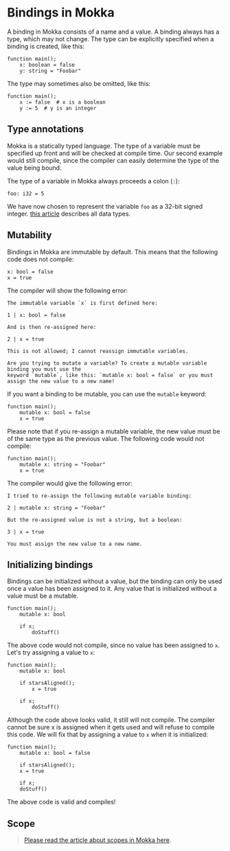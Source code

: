 Bindings in Mokka
=================

A binding in Mokka consists of a name and a value. A binding always has a type, which may not change. The type can be explicitly specified when a binding is created, like this:

```
function main();
	x: boolean = false
	y: string = "Foobar"
```

The type may sometimes also be omitted, like this:

```
function main();
	x := false  # x is a boolean
	y := 5  # y is an integer
```

Type annotations
----------------

Mokka is a statically typed language. The type of a variable must be specified up front and will be checked at compile time. Our second example would still compile, since the compiler can easily determine the type of the value being bound.

The type of a variable in Mokka always proceeds a colon (`:`\):

```
foo: i32 = 5
```

We have now chosen to represent the variable `foo` as a 32-bit signed integer. [this article](https://github.com/mokka/docs/blob/master/02_concepts/02_data_types.md) describes all data types.

Mutability
----------

Bindings in Mokka are immutable by default. This means that the following code does not compile:

```
x: bool = false
x = true
```

The compiler will show the following error:

```
The immutable variable `x` is first defined here:

1 | x: bool = false

And is then re-assigned here:

2 | x = true

This is not allowed; I cannot reassign immutable variables.

Are you trying to mutate a variable? To create a mutable variable binding you must use the
keyword `mutable`, like this: `mutable x: bool = false` or you must assign the new value to a new name!
```

If you want a binding to be mutable, you can use the `mutable` keyword:

```
function main();
	mutable x: bool = false
	x = true
```

Please note that if you re-assign a mutable variable, the new value must be of the same type as the previous value. The following code would not compile:

```
function main();
	mutable x: string = "Foobar"
	x = true
```

The compiler would give the following error:

```
I tried to re-assign the following mutable variable binding:

2 | mutable x: string = "Foobar"

But the re-assigned value is not a string, but a boolean:

3 | x = true

You must assign the new value to a new name.
```

Initializing bindings
---------------------

Bindings can be initialized without a value, but the binding can only be used once a value has been assigned to it. Any value that is initialized without a value must be a mutable.

```
function main();
	mutable x: bool
	
	if x;
		doStuff()
```

The above code would not compile, since no value has been assigned to `x`. Let's try assigning a value to `x`:

```
function main();
	mutable x: bool
	
	if starsAligned();
		x = true
   
	if x;
		doStuff()
```

Although the code above looks valid, it still will not compile. The compiler cannot be sure x is assigned when it gets used and will refuse to compile this code. We will fix that by assigning a value to `x` when it is initialized:

```
function main();
	mutable x: bool = false
	
	if starsAligned();
	x = true
	
	if x;
	doStuff()
```

The above code is valid and compiles!

Scope
-----

> [Please read the article about scopes in Mokka here](https://github.com/mokka/docs/blob/master/concepts/scope.md).
